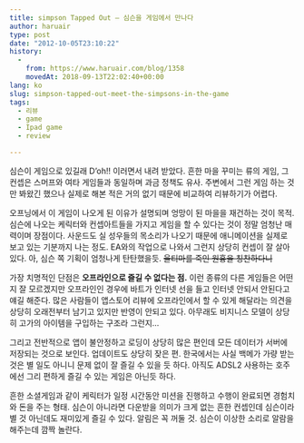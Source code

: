 ```yaml
---
title: simpson Tapped Out – 심슨을 게임에서 만나다
author: haruair
type: post
date: "2012-10-05T23:10:22"
history:
  - 
    from: https://www.haruair.com/blog/1358
    movedAt: 2018-09-13T22:02:40+00:00
lang: ko
slug: simpson-tapped-out-meet-the-simpsons-in-the-game
tags:
  - 리뷰
  - game
  - Ipad game
  - review

---
```

심슨이 게임으로 있길래 D&#8217;oh!! 이러면서 내려 받았다. 흔한 마을 꾸미는 류의 게임, 그 컨셉은 스머프와 여타 게임들과 동일하며 과금 정책도 유사. 주변에서 그런 게임 하는 것만 봐왔긴 했으나 실제로 해본 적은 거의 없기 때문에 비교하여 리뷰하기가 어렵다.

오프닝에서 이 게임이 나오게 된 이유가 설명되며 엉망이 된 마을을 재건하는 것이 목적. 심슨에 나오는 케릭터와 컨셉아트들을 가지고 게임을 할 수 있다는 것이 정말 엄청난 매력이며 장점이다. 사운드도 실 성우들의 목소리가 나오기 때문에 애니메이션을 실제로 보고 있는 기분까지 나는 정도. EA와의 작업으로 나와서 그런지 상당히 컨셉이 잘 살아있다. 아, 심슨 쪽 기획이 엄청나게 탄탄했을듯. <del>울티마를 죽인 원흉을 칭찬하다니</del>

가장 치명적인 단점은 **오프라인으로 즐길 수 없다는 점.** 이런 종류의 다른 게임들은 어떤지 잘 모르겠지만 오프라인인 경우에 바트가 인터넷 선을 들고 인터넷 안되서 안된다고 얘길 해준다. 많은 사람들이 앱스토어 리뷰에 오프라인에서 할 수 있게 해달라는 의견을 상당히 오래전부터 남기고 있지만 반영이 안되고 있다. 아무래도 비지니스 모델이 상당히 고가의 아이템을 구입하는 구조라 그런지&#8230;

그리고 전반적으로 앱이 불안정하고 로딩이 상당히 많은 편인데 모든 데이터가 서버에 저장되는 것으로 보인다. 업데이트도 상당히 잦은 편. 한국에서는 사실 백메가 가량 받는 것은 별 일도 아니니 문제 없이 잘 즐길 수 있을 듯 하다. 아직도 ADSL2 사용하는 호주에선 그리 편하게 즐길 수 있는 게임은 아닌듯 하다.

흔한 소셜게임과 같이 케릭터가 일정 시간동안 미션을 진행하고 수행이 완료되면 경험치와 돈을 주는 형태. 심슨이 아니라면 다운받을 의미가 크게 없는 흔한 컨셉인데 심슨이라 별 것 아닌데도 재미있게 즐길 수 있다. 알림은 꼭 꺼둘 것. 심슨이 이상한 소리로 알람을 해주는데 깜짝 놀란다.